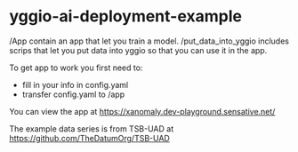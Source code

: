 # yggio-ai-deployment-example

/App contain an app that let you train a model. /put_data_into_yggio includes scrips that let you put data into yggio so that you can use it in the app.

To get app to work you first need to:

 - fill in your info in config.yaml
 - transfer config.yaml to /app

You can view the app at https://xanomaly.dev-playground.sensative.net/

The example data series is from TSB-UAD at https://github.com/TheDatumOrg/TSB-UAD
